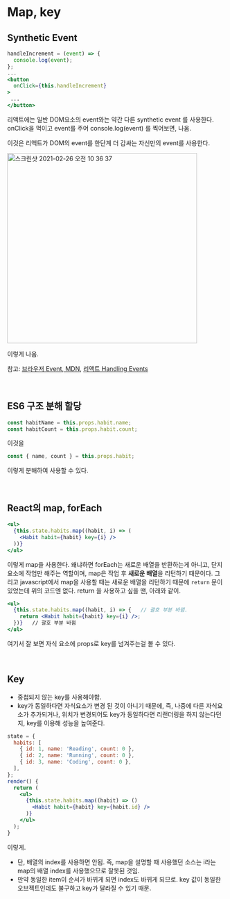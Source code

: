# Map, key

## Synthetic Event

```jsx
handleIncrement = (event) => {
  console.log(event);
};
...
<button
  onClick={this.handleIncrement}
>
 ...
</button>
```

리액트에는 일반 DOM요소의 event와는 약간 다른 synthetic event 를 사용한다. onClick을 먹이고 event를 주어 console.log(event) 를 찍어보면, 나옴.

이것은 리액트가 DOM의 event를 한단계 더 감싸는 자신만의 event를 사용한다.

<img width="438" alt="스크린샷 2021-02-26 오전 10 36 37" src="https://user-images.githubusercontent.com/59427983/109242519-9b03c680-781e-11eb-8cad-4483280ae339.png">

이렇게 나옴.

참고: [브라우저 Event, MDN](https://developer.mozilla.org/en-US/docs/Web/API/Event), [리액트 Handling Events](https://reactjs.org/docs/handling-events.html)

<br>

## ES6 구조 분해 할당

```javascript
const habitName = this.props.habit.name;
const habitCount = this.props.habit.count;
```

이것을

```javascript
const { name, count } = this.props.habit;
```

이렇게 분해하여 사용할 수 있다.

<br/>

## React의 map, forEach

```jsx
<ul>
  {this.state.habits.map((habit, i) => (
    <Habit habit={habit} key={i} />
  ))}
</ul>
```

이렇게 map을 사용한다. 왜냐하면 forEach는 새로운 배열을 반환하는게 아니고, 단지 요소에 작업만 해주는 역할이며, map은 작업 후 **새로운 배열**을 리턴하기 때문이다. 그리고 javascript에서 map을 사용할 때는 새로운 배열을 리턴하기 때문에 `return` 문이 있었는데 위의 코드엔 없다. return 을 사용하고 싶을 땐, 아래와 같이.

```jsx
<ul>
  {this.state.habits.map((habit, i) => {   // 괄호 부분 바뀜.
    return <Habit habit={habit} key={i} />;
  })}   // 괄호 부분 바뀜
</ul>
```

여기서 잘 보면 자식 요소에 props로 key를 넘겨주는걸 볼 수 있다.

<br/>

## Key

- 중첩되지 않는 key를 사용해야함.
- key가 동일하다면 자식요소가 변경 된 것이 아니기 때문에, 즉, 나중에 다른 자식요소가 추가되거나, 위치가 변경되어도 key가 동일하다면 리랜더링을 하지 않는다던지, key를 이용해 성능을 높여준다.

```jsx
state = {
  habits: [
    { id: 1, name: 'Reading', count: 0 },
    { id: 2, name: 'Running', count: 0 },
    { id: 3, name: 'Coding', count: 0 },
  ],
};
render() {
  return (
    <ul>
      {this.state.habits.map((habit) => ()
        <Habit habit={habit} key={habit.id} />
      )}
    </ul>
  );
}
```

이렇게.

- 단, 배열의 index를 사용하면 안됨. 즉, map을 설명할 때 사용했던 소스는 i라는 map의 배열 index를 사용했으므로 잘못된 것임.
- 만약 동일한 item이 순서가 바뀌게 되면 index도 바뀌게 되므로. key 값이 동일한 오브젝트인데도 불구하고 key가 달라질 수 있기 때문.
